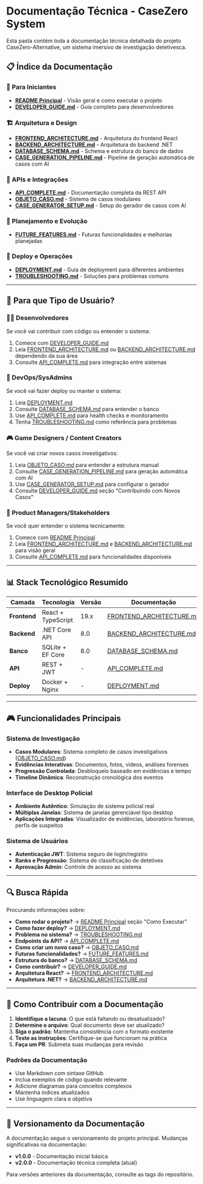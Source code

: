 # Documentação Técnica - CaseZero System

Esta pasta contém toda a documentação técnica detalhada do projeto CaseZero-Alternative, um sistema imersivo de investigação detetivesca.

## 📋 Índice da Documentação

### 🚀 Para Iniciantes
- **[README Principal](../README.md)** - Visão geral e como executar o projeto
- **[DEVELOPER_GUIDE.md](DEVELOPER_GUIDE.md)** - Guia completo para desenvolvedores

### 🏗️ Arquitetura e Design
- **[FRONTEND_ARCHITECTURE.md](FRONTEND_ARCHITECTURE.md)** - Arquitetura do frontend React
- **[BACKEND_ARCHITECTURE.md](BACKEND_ARCHITECTURE.md)** - Arquitetura do backend .NET
- **[DATABASE_SCHEMA.md](DATABASE_SCHEMA.md)** - Schema e estrutura do banco de dados
- **[CASE_GENERATION_PIPELINE.md](CASE_GENERATION_PIPELINE.md)** - Pipeline de geração automática de casos com AI

### 🔧 APIs e Integrações
- **[API_COMPLETE.md](API_COMPLETE.md)** - Documentação completa da REST API
- **[OBJETO_CASO.md](OBJETO_CASO.md)** - Sistema de casos modulares
- **[CASE_GENERATOR_SETUP.md](CASE_GENERATOR_SETUP.md)** - Setup do gerador de casos com AI

### 🚀 Planejamento e Evolução
- **[FUTURE_FEATURES.md](FUTURE_FEATURES.md)** - Futuras funcionalidades e melhorias planejadas

### 🚀 Deploy e Operações
- **[DEPLOYMENT.md](DEPLOYMENT.md)** - Guia de deployment para diferentes ambientes
- **[TROUBLESHOOTING.md](TROUBLESHOOTING.md)** - Soluções para problemas comuns

---

## 🎯 Para que Tipo de Usuário?

### 👨‍💻 Desenvolvedores
Se você vai contribuir com código ou entender o sistema:
1. Comece com [DEVELOPER_GUIDE.md](DEVELOPER_GUIDE.md)
2. Leia [FRONTEND_ARCHITECTURE.md](FRONTEND_ARCHITECTURE.md) ou [BACKEND_ARCHITECTURE.md](BACKEND_ARCHITECTURE.md) dependendo da sua área
3. Consulte [API_COMPLETE.md](API_COMPLETE.md) para integração entre sistemas

### 🔧 DevOps/SysAdmins
Se você vai fazer deploy ou manter o sistema:
1. Leia [DEPLOYMENT.md](DEPLOYMENT.md)
2. Consulte [DATABASE_SCHEMA.md](DATABASE_SCHEMA.md) para entender o banco
3. Use [API_COMPLETE.md](API_COMPLETE.md) para health checks e monitoramento
4. Tenha [TROUBLESHOOTING.md](TROUBLESHOOTING.md) como referência para problemas

### 🎮 Game Designers / Content Creators
Se você vai criar novos casos investigativos:
1. Leia [OBJETO_CASO.md](OBJETO_CASO.md) para entender a estrutura manual
2. Consulte [CASE_GENERATION_PIPELINE.md](CASE_GENERATION_PIPELINE.md) para geração automática com AI
3. Use [CASE_GENERATOR_SETUP.md](CASE_GENERATOR_SETUP.md) para configurar o gerador
4. Consulte [DEVELOPER_GUIDE.md](DEVELOPER_GUIDE.md) seção "Contribuindo com Novos Casos"

### 🏢 Product Managers/Stakeholders
Se você quer entender o sistema tecnicamente:
1. Comece com [README Principal](../README.md)
2. Leia [FRONTEND_ARCHITECTURE.md](FRONTEND_ARCHITECTURE.md) e [BACKEND_ARCHITECTURE.md](BACKEND_ARCHITECTURE.md) para visão geral
3. Consulte [API_COMPLETE.md](API_COMPLETE.md) para funcionalidades disponíveis

---

## 📊 Stack Tecnológico Resumido

| Camada | Tecnologia | Versão | Documentação |
|--------|------------|--------|--------------|
| **Frontend** | React + TypeScript | 19.x | [FRONTEND_ARCHITECTURE.md](FRONTEND_ARCHITECTURE.md) |
| **Backend** | .NET Core API | 8.0 | [BACKEND_ARCHITECTURE.md](BACKEND_ARCHITECTURE.md) |
| **Banco** | SQLite + EF Core | 8.0 | [DATABASE_SCHEMA.md](DATABASE_SCHEMA.md) |
| **API** | REST + JWT | - | [API_COMPLETE.md](API_COMPLETE.md) |
| **Deploy** | Docker + Nginx | - | [DEPLOYMENT.md](DEPLOYMENT.md) |

---

## 🎮 Funcionalidades Principais

### Sistema de Investigação
- **Casos Modulares**: Sistema completo de casos investigativos ([OBJETO_CASO.md](OBJETO_CASO.md))
- **Evidências Interativas**: Documentos, fotos, vídeos, análises forenses
- **Progressão Controlada**: Desbloqueio baseado em evidências e tempo
- **Timeline Dinâmica**: Reconstrução cronológica dos eventos

### Interface de Desktop Policial
- **Ambiente Autêntico**: Simulação de sistema policial real
- **Múltiplas Janelas**: Sistema de janelas gerenciável tipo desktop
- **Aplicações Integradas**: Visualizador de evidências, laboratório forense, perfis de suspeitos

### Sistema de Usuários
- **Autenticação JWT**: Sistema seguro de login/registro
- **Ranks e Progressão**: Sistema de classificação de detetives
- **Aprovação Admin**: Controle de acesso ao sistema

---

## 🔍 Busca Rápida

Procurando informações sobre:

- **Como rodar o projeto?** → [README Principal](../README.md) seção "Como Executar"
- **Como fazer deploy?** → [DEPLOYMENT.md](DEPLOYMENT.md)
- **Problema no sistema?** → [TROUBLESHOOTING.md](TROUBLESHOOTING.md)
- **Endpoints da API?** → [API_COMPLETE.md](API_COMPLETE.md)
- **Como criar um novo caso?** → [OBJETO_CASO.md](OBJETO_CASO.md)
- **Futuras funcionalidades?** → [FUTURE_FEATURES.md](FUTURE_FEATURES.md)
- **Estrutura do banco?** → [DATABASE_SCHEMA.md](DATABASE_SCHEMA.md)
- **Como contribuir?** → [DEVELOPER_GUIDE.md](DEVELOPER_GUIDE.md)
- **Arquitetura React?** → [FRONTEND_ARCHITECTURE.md](FRONTEND_ARCHITECTURE.md)
- **Arquitetura .NET?** → [BACKEND_ARCHITECTURE.md](BACKEND_ARCHITECTURE.md)

---

## 📝 Como Contribuir com a Documentação

1. **Identifique a lacuna**: O que está faltando ou desatualizado?
2. **Determine o arquivo**: Qual documento deve ser atualizado?
3. **Siga o padrão**: Mantenha consistência com o formato existente
4. **Teste as instruções**: Certifique-se que funcionam na prática
5. **Faça um PR**: Submeta suas mudanças para revisão

### Padrões da Documentação
- Use Markdown com sintaxe GitHub
- Inclua exemplos de código quando relevante
- Adicione diagramas para conceitos complexos
- Mantenha índices atualizados
- Use linguagem clara e objetiva

---

## 🔄 Versionamento da Documentação

A documentação segue o versionamento do projeto principal. Mudanças significativas na documentação:

- **v1.0.0** - Documentação inicial básica
- **v2.0.0** - Documentação técnica completa (atual)

Para versões anteriores da documentação, consulte as tags do repositório.